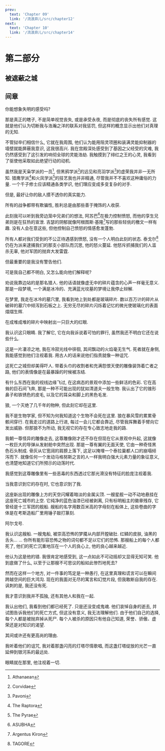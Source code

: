 ```yaml
---
prev:
  text: 'Chapter 09'
  link: '/流浪弃儿/src/chapter12'
next:
  text: 'Chapter 10'
  link: '/流浪弃儿/src/chapter14'
---
```


# 第二部分

## 被遮蔽之城

## 间章

你能想象失明的感受吗?

那是真正的瞎子, 不是简单视觉丧失, 或是承受永夜, 而是彻底的丧失所有感觉. 这就是他们认为切断我与浩瀚之洋的联系对我惩罚, 但这样的概念显示出他们对真理的无知.

不管狱卒们相信什么, 它就在我周围, 他们认为能用阻灵项圈和装满灵能抑制器的墙壁就能屏蔽我意识, 这我很高兴. 我在宫殿深处感受到了基因之父经受的灾难, 我仍然感受到了这引发的响彻全球的灵能浩劫. 我触摸到了绯红之王的心灵, 我看到了驱使他采取如此绝望行动的动机.

虽然我是天枭学派的一员[^1], 但黑鸦学派[^2]的远见和亮羽学派[^3]的虚荣我并非一无所知. 猎鹰学派[^4]和火凤学派[^5]的技艺我也并非精通, 尽管我并不不喜欢这种庸俗的力量. 一个千子修士应该精通各类学识, 他们理应变成多变复杂的对手.

但是, 最好让你的敌人摸不透你的真实能力.

所有的战争都带有欺骗性, 胜利总是由那些善于掩饰的人收获.

此刻我可以听到我旁边笼中兄弟们的想法, 阿苏巴[^6]在极力控制愤怒, 而他的孪生兄弟则是在狂热的宣泄. 吉瑟的阴郁就像阿根图斯·基隆[^7]写的那些轻佻的檄文一样有趣. 没有人会在意这些, 但他控制自己愤怒的情感愈发蓬勃.

所有人都对我们受到的不公正待遇感到愤怒, 没有一个人明白此刻的状态. 泰戈尔[^8]仍在为派来逮捕我们的那支小部队而沉思, 他的怒火蔓延. 他怒斥抓捕我们的人滥杀无辜, 他对军团的抛弃大发雷霆.

但最重要的是我没有警告他们.

可是我自己都不明白, 又怎么能向他们解释呢?

劝说我靠边站的是那名猎人. 他的话语就像虚无中的碎片蕴含的心声一样毫无意义. 那是一段梦境, 一个满是冰冷的、充满蓝光坟墓的梦境让我停止辩解.

在梦里, 我走在冰冷的墓穴里, 我看到地上到处都是玻璃碎片. 数以百万计的碎片从破碎的墓穴中倾泻到石板之上. 无穷无尽的碎片闪烁着记忆的微光使玻璃化的表面熠熠生辉.

在成堆成堆的碎片中映射出一只巨大的红眼.

我认识这只眼睛. 我了解它, 它在向我诉说着可怕的罪行, 虽然我还不明白它还在说些什么.

这是一片凄凉之地, 我在冷寂光线中徘徊, 其间飘动的火焰毫无生气. 死者就在身侧, 我能感觉到他们注视着我. 用古人的话来说他们指责就像一种诅咒.

这死亡之城但却美得吓人. 带着头巾的收割者和充满怨恨天使的雕像装饰着亡者之路, 他们的表情像是在最暴躁的时候被冻结.

有什么东西在我的视线边缘飞过, 在这病态的景观中添加一些鲜活的色彩. 它在高耸的巨石间飞奔, 那是一种不可能出现的犹如清道夫一般生物. 我认出了它的锥形鼻子和铁锈色的皮毛, 以及它的耳朵和脚上的黑色毛发.

狼, 一个灭绝了几千年的物种, 但此刻它却在这里.

我不是生物学家, 但不知为何我知道这个生物不会死在这里. 狼在暴风雪的累累骨骸间穿行. 在我走过的道路上行进, 每过一会儿它都会靠近, 尽管我挥舞着手臂向它发出威胁. 但那狼不为所动, 我无视它的存在专心致志地走我的路.

我朝一尊怪异的雕像走去, 这尊雕像刚才还不存在但现在它从景观中升起, 这就像一枚巨大的导弹从发射舱中突然出现. 那是一尊有翼的无面天使, 它由一种奇怪黑色石头制成. 骨灰从它宽阔的肩膀上落下, 这足以掩埋一个泰拉巢都人口的崩塌倾泻而下. 就像任何一个发动马格努斯之言的人一样我明白强大元素力量的象征意义, 也清楚地知道它们所预示的动荡时代.

我感觉到这尊雕像里有一些恶毒的东西透过它那光滑没有特征的脸庞注视着我.

当我意识到它的存在时, 它也意识到了我.

这座新出现的雕像上方的天空闪耀着暗淡的金属尖顶. 一艘星舰一动不动地悬挂在这座死亡城市的上空. 它纯净的蓝色油漆已经被剥离, 只有标明船主的徽章残存, 它曾经是十三军团的舰船. 艘船的名字用数百米高的字母刻在船体上, 这些卷曲的字体是在考斯造船厂里用锤子敲打篆刻.

阿尔戈号.

我认识这艘船. 一艘鬼船, 被崇高恐怖的梦魇从内部开膛破肚. 红鳞的皮肤, 油黑的舌头... ... 你所有能形容恐怖之物的词句都不足以它们的恐怖. 那艘船上的每个人都死了, 他们的死亡沉重地压在一个人的良心上, 他的良心越来越近.

他认为这是他的错. 我很肯定地感受到, 这一点如此不可动摇却又显得无知可笑. 他到底做了什么, 以至于让那艘不可思议的船如此惨烈地死去?

然而在这样一个地方, 对一件事的笃定是一种愚行, 在这里真理和谎言可以在瞬间跨越空间的巨大鸿沟. 现在的我面对无尽的寓言和幻觉片段, 但我敢断自我的存在. 讽刺的是, 我还没有死.

我才意识到我并不孤独, 还有其他人和我在一起.

我认出他们, 我看到他们都已经死了. 只是还没变成鬼魂. 他们哀悼自身的逝去, 并试图告诉我他们的死亡方式, 但这没有意义, 我无法理解他们. 由于他们自己的选择, 每个人都是被抛弃掉从死尸. 每个人被杀的原因只有他自己知道, 荣誉、骄傲、虚荣还是对知识的渴望.

其间或许还有更高尚的理由.

我听着他们的诅咒, 我对着那盏闪亮的灯塔尽情歌唱, 而这盏灯塔绽放的光芒一直延伸到银河系的最远处.

眼睛就在那里, 他注视着一切.

[^1]: Athanaean

[^2]: Corvidae

[^3]: Pavoni

[^4]: The Raptora

[^5]: The Pyrae

[^6]: ASUBHA

[^7]: Argentus Kiron

[^8]: TAGORE
